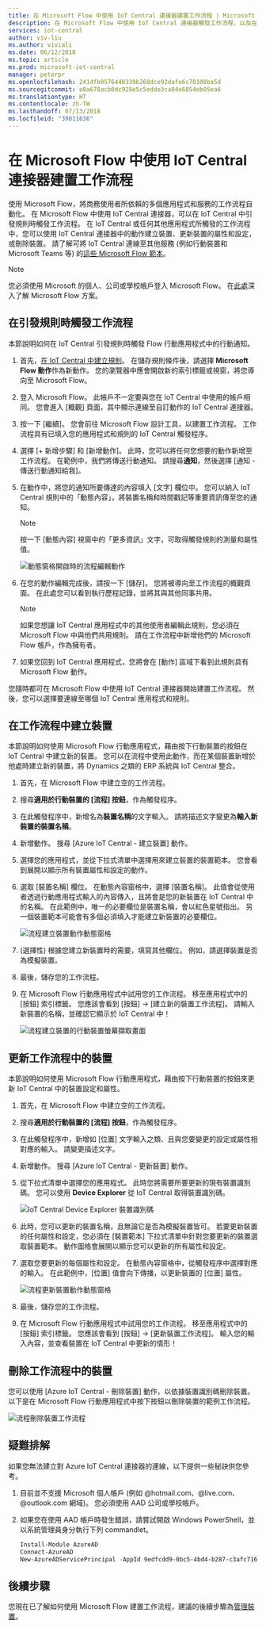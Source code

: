 ```yaml
---
title: 在 Microsoft Flow 中使用 IoT Central 連接器建置工作流程 | Microsoft Docs
description: 在 Microsoft Flow 中使用 IoT Central 連接器觸發工作流程，以及在工作流程中建立、更新和刪除裝置。
services: iot-central
author: viv-liu
ms.author: viviali
ms.date: 06/12/2018
ms.topic: article
ms.prod: microsoft-iot-central
manager: peterpr
ms.openlocfilehash: 2414fb0576448339b268dce92dafe6c70108ba5d
ms.sourcegitcommit: e0a678acb0dc928e5c5edde3ca04e6854eb05ea6
ms.translationtype: HT
ms.contentlocale: zh-TW
ms.lasthandoff: 07/13/2018
ms.locfileid: "39011636"
---
```

# <a name="build-workflows-with-the-iot-central-connector-in-microsoft-flow"></a>在 Microsoft Flow 中使用 IoT Central 連接器建置工作流程

使用 Microsoft Flow，將商務使用者所依賴的多個應用程式和服務的工作流程自動化。 在 Microsoft Flow 中使用 IoT Central 連接器，可以在 IoT Central 中引發規則時觸發工作流程。 在 IoT Central 或任何其他應用程式所觸發的工作流程中，您可以使用 IoT Central 連接器中的動作建立裝置、更新裝置的屬性和設定，或刪除裝置。 請了解可將 IoT Central 連線至其他服務 (例如行動裝置和 Microsoft Teams 等) 的[這些 Microsoft Flow 範本](https://aka.ms/iotcentralflowtemplates)。

> [!NOTE] 
> 您必須使用 Microsoft 的個人、公司或學校帳戶登入 Microsoft Flow。 在[此處](https://aka.ms/microsoftflowplans)深入了解 Microsoft Flow 方案。

## <a name="trigger-a-workflow-when-a-rule-is-fired"></a>在引發規則時觸發工作流程

本節說明如何在 IoT Central 引發規則時觸發 Flow 行動應用程式中的行動通知。

1. 首先，[在 IoT Central 中建立規則](howto-create-telemetry-rules.md)。 在儲存規則條件後，請選擇 **Microsoft Flow 動作**作為新動作。 您的瀏覽器中應會開啟新的索引標籤或視窗，將您導向至 Microsoft Flow。

1. 登入 Microsoft Flow。 此帳戶不一定要與您在 IoT Central 中使用的帳戶相同。 您會進入 [概觀] 頁面，其中顯示連線至自訂動作的 IoT Central 連接器。

1. 按一下 [繼續]。 您會前往 Microsoft Flow 設計工具，以建置工作流程。 工作流程具有已填入您的應用程式和規則的 IoT Central 觸發程序。

1. 選擇 [+ 新增步驟] 和 [新增動作]。 此時，您可以將任何您想要的動作新增至工作流程。 在範例中，我們將傳送行動通知。 請搜尋**通知**，然後選擇 [通知 - 傳送行動通知給我]。

1. 在動作中，將您的通知所要傳達的內容填入 [文字] 欄位中。 您可以納入 IoT Central 規則中的「動態內容」，將裝置名稱和時間戳記等重要資訊傳至您的通知。

    > [!NOTE]
    > 按一下 [動態內容] 視窗中的「更多資訊」文字，可取得觸發規則的測量和屬性值。

    ![動態窗格開啟時的流程編輯動作](./media/howto-add-microsoft-flow/flowdynamicpane.PNG)

1. 在您的動作編輯完成後，請按一下 [儲存]。 您將被導向至工作流程的概觀頁面。 在此處您可以看到執行歷程記錄，並將其與其他同事共用。

    > [!NOTE]
    > 如果您想讓 IoT Central 應用程式中的其他使用者編輯此規則，您必須在 Microsoft Flow 中與他們共用規則。 請在工作流程中新增他們的 Microsoft Flow 帳戶，作為擁有者。

1. 如果您回到 IoT Central 應用程式，您將會在 [動作] 區域下看到此規則具有 Microsoft Flow 動作。

您隨時都可在 Microsoft Flow 中使用 IoT Central 連接器開始建置工作流程。 然後，您可以選擇要連線至哪個 IoT Central 應用程式和規則。

## <a name="create-a-device-in-a-workflow"></a>在工作流程中建立裝置

本節說明如何使用 Microsoft Flow 行動應用程式，藉由按下行動裝置的按鈕在 IoT Central 中建立新的裝置。 您可以在流程中使用此動作，而在某個裝置新增於他處時建立新的裝置，將 Dynamics 之類的 ERP 系統與 IoT Central 整合。

1. 首先，在 Microsoft Flow 中建立空的工作流程。

1. 搜尋**適用於行動裝置的 [流程] 按鈕**，作為觸發程序。

1. 在此觸發程序中，新增名為**裝置名稱**的文字輸入。 請將描述文字變更為**輸入新裝置的裝置名稱**。

1. 新增動作。 搜尋 [Azure IoT Central - 建立裝置] 動作。

1. 選擇您的應用程式，並從下拉式清單中選擇用來建立裝置的裝置範本。 您會看到展開以顯示所有裝置屬性和設定的動作。

1. 選取 [裝置名稱] 欄位。 在動態內容窗格中，選擇 [裝置名稱]。 此值會從使用者透過行動應用程式輸入的內容傳入，且將會是您的新裝置在 IoT Central 中的名稱。 在此範例中，唯一的必要欄位是裝置名稱，會以紅色星號指出。 另一個裝置範本可能會有多個必須填入才能建立新裝置的必要欄位。

    ![流程建立裝置動作動態窗格](./media/howto-add-microsoft-flow/flowcreatedevice.PNG)
1. (選擇性) 根據您建立新裝置時的需要，填寫其他欄位。 例如，請選擇裝置是否為模擬裝置。

1. 最後，儲存您的工作流程。

1. 在 Microsoft Flow 行動應用程式中試用您的工作流程。 移至應用程式中的 [按鈕] 索引標籤。 您應該會看到 [按鈕] -> [建立新的裝置工作流程]。 請輸入新裝置的名稱，並確認它顯示於 IoT Central 中！

    ![流程建立裝置的行動裝置螢幕擷取畫面](./media/howto-add-microsoft-flow/flowmobilescreenshot.png)

## <a name="update-a-device-in-a-workflow"></a>更新工作流程中的裝置

本節說明如何使用 Microsoft Flow 行動應用程式，藉由按下行動裝置的按鈕來更新 IoT Central 中的裝置設定和屬性。

1. 首先，在 Microsoft Flow 中建立空的工作流程。

1. 搜尋**適用於行動裝置的 [流程] 按鈕**，作為觸發程序。

1. 在此觸發程序中，新增如 [位置] 文字輸入之類、且與您要變更的設定或屬性相對應的輸入。 請變更描述文字。

1. 新增動作。 搜尋 [Azure IoT Central - 更新裝置] 動作。

1. 從下拉式清單中選擇您的應用程式。 此時您將需要所要更新的現有裝置識別碼。 您可以使用 **Device Explorer** 從 IoT Central 取得裝置識別碼。

    ![IoT Central Device Explorer 裝置識別碼](./media/howto-add-microsoft-flow/iotcdeviceid.png)

1. 此時，您可以更新的裝置名稱，且無論它是否為模擬裝置皆可。 若要更新裝置的任何屬性和設定，您必須在 [裝置範本] 下拉式清單中針對您要更新的裝置選取裝置範本。 動作圖格會展開以顯示您可以更新的所有屬性和設定。

1. 選取您要更新的每個屬性和設定。 在動態內容窗格中，從觸發程序中選擇對應的輸入。 在此範例中，[位置] 值會向下傳播，以更新裝置的 [位置] 屬性。

    ![流程更新裝置動作動態窗格](./media/howto-add-microsoft-flow/flowupdatedevice.PNG)

1. 最後，儲存您的工作流程。

1. 在 Microsoft Flow 行動應用程式中試用您的工作流程。 移至應用程式中的 [按鈕] 索引標籤。 您應該會看到 [按鈕] -> [更新裝置工作流程]。 輸入您的輸入內容，並查看裝置在 IoT Central 中更新的情形！

## <a name="delete-a-device-in-a-workflow"></a>刪除工作流程中的裝置

您可以使用 [Azure IoT Central - 刪除裝置] 動作，以依據裝置識別碼刪除裝置。 以下是在 Microsoft Flow 行動應用程式中按下按鈕以刪除裝置的範例工作流程。

   ![流程刪除裝置工作流程](./media/howto-add-microsoft-flow/flowdeletedevice.PNG)
    
## <a name="troubleshooting"></a>疑難排解

如果您無法建立對 Azure IoT Central 連接器的連線，以下提供一些秘訣供您參考。

1. 目前並不支援 Microsoft 個人帳戶 (例如 @hotmail.com、@live.com、@outlook.com 網域)。 您必須使用 AAD 公司或學校帳戶。

2. 如果您在使用 AAD 帳戶時發生錯誤，請嘗試開啟 Windows PowerShell，並以系統管理員身分執行下列 commandlet。
    ``` PowerShell
    Install-Module AzureAD
    Connect-AzureAD
    New-AzureADServicePrincipal -AppId 9edfcdd9-0bc5-4bd4-b287-c3afc716aac7 -DisplayName "Azure IoT Central"
    ```
    
## <a name="next-steps"></a>後續步驟
您現在已了解如何使用 Microsoft Flow 建置工作流程，建議的後續步驟為[管理裝置](howto-manage-devices.md)。
